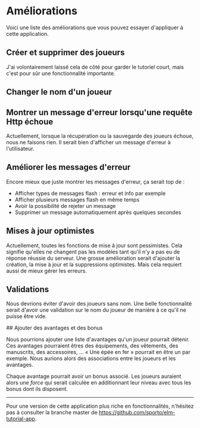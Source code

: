 # Améliorations

Voici une liste des améliorations que vous pouvez essayer d'appliquer à cette application.

## Créer et supprimer des joueurs

J'ai volontairement laissé cela de côté pour garder le tutoriel court, mais c'est pour sûr une fonctionnalité importante.

## Changer le nom d'un joueur

## Montrer un message d'erreur lorsqu'une requête Http échoue

Actuellement, lorsque la récupération ou la sauvegarde des joueurs échoue, nous ne faisons rien. Il serait bien d'afficher un message d'erreur à l'utilisateur.

## Améliorer les messages d'erreur

Encore mieux que juste montrer les messages d'erreur, ça serait top de :

- Afficher types de messages flash : erreur et info par exemple
- Afficher plusieurs messages flash en même temps
- Avoir la possibilité de rejeter un message
- Supprimer un message automatiquement après quelques secondes

## Mises à jour optimistes

Actuellement, toutes les fonctions de mise à jour sont pessimistes. Cela signifie qu'elles ne changent pas les modèles tant qu'il n'y a pas eu de réponse réussie du serveur. Une grosse amélioration serait d'ajouter la création, la mise à jour et la suppressions optimistes. Mais cela requiert aussi de mieux gérer les erreurs.

## Validations

Nous devrions éviter d'avoir des joueurs sans nom. Une belle fonctionnalité serait d'avoir une validation sur le nom du joueur de manière à ce qu'il ne puisse être vide.

## Ajouter des avantages et des bonus

Nous pourrions ajouter une liste d'avantages qu'un joueur pourrait détenir. Ces avantages pourraient êtres des équipements, des vêtements, des manuscrits, des accessoires, … « Une épée en fer » pourrait en être un par exemple. Nous aurions alors des associations entre les joueurs et les avantages.

Chaque avantage pourrait avoir un bonus associé. Les joueurs auraient alors une _force_ qui serait calculée en additionnant leur niveau avec tous les bonus dont ils disposent.

---

Pour une version de cette application plus riche en fonctionnalités, n'hésitez pas à consulter la branche master de <https://github.com/sporto/elm-tutorial-app>.
